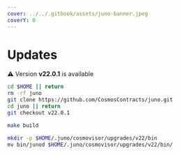 ```yaml
---
cover: ../../.gitbook/assets/juno-banner.jpeg
coverY: 0
---
```


# Updates

⚠️ Version **v22.0.1** is available

```bash
cd $HOME || return
rm -rf juno
git clone https://github.com/CosmosContracts/juno.git
cd juno || return
git checkout v22.0.1

make build

mkdir -p $HOME/.juno/cosmovisor/upgrades/v22/bin
mv bin/junod $HOME/.juno/cosmovisor/upgrades/v22/bin/
```
